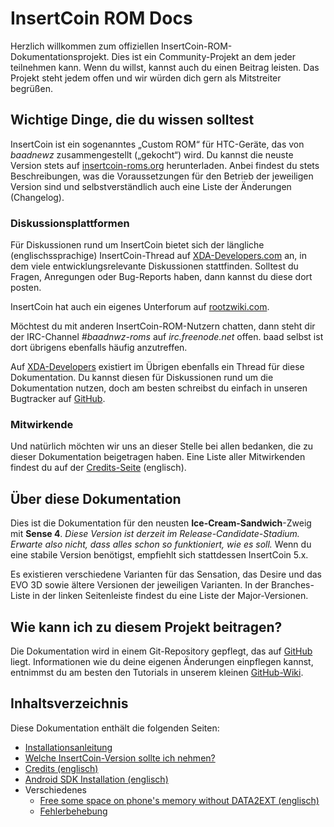 # InsertCoin ROM Docs

Herzlich willkommen zum offiziellen InsertCoin-ROM-Dokumentationsprojekt. Dies ist ein
Community-Projekt an dem jeder teilnehmen kann. Wenn du willst, kannst auch du einen
Beitrag leisten. Das Projekt steht jedem offen und wir würden dich gern als Mitstreiter
begrüßen.

## Wichtige Dinge, die du wissen solltest
InsertCoin ist ein sogenanntes „Custom ROM“ für HTC-Geräte, das von *baadnewz*
zusammengestellt („gekocht“) wird. Du kannst die neuste Version stets auf
[insertcoin-roms.org](http://insertcoin-roms.org/) herunterladen. Anbei findest du
stets Beschreibungen, was die Voraussetzungen für den Betrieb der jeweiligen Version
sind und selbstverständlich auch eine Liste der Änderungen (Changelog).

### Diskussionsplattformen
Für Diskussionen rund um InsertCoin bietet sich der längliche (englischssprachige)
InsertCoin-Thread auf [XDA-Developers.com](http://forum.xda-developers.com/showthread.php?t=1198684)
an, in dem viele entwicklungsrelevante Diskussionen stattfinden. Solltest du Fragen,
Anregungen oder Bug-Reports haben, dann kannst du diese dort posten.

InsertCoin hat auch ein eigenes Unterforum auf
[rootzwiki.com](http://rootzwiki.com/forumdisplay.php?301-Bricked-Kernel-InsertCoin-ROM).

Möchtest du mit anderen InsertCoin-ROM-Nutzern chatten, dann steht dir der IRC-Channel
*#baadnwz-roms* auf *irc.freenode.net* offen. baad selbst ist dort übrigens ebenfalls
häufig anzutreffen.

Auf [XDA-Developers](http://forum.xda-developers.com/showthread.php?p=17329560)
existiert im Übrigen ebenfalls ein Thread für diese Dokumentation. Du kannst diesen für
Diskussionen rund um die Dokumentation nutzen, doch am besten schreibst du einfach in unseren
Bugtracker auf [GitHub](https://github.com/Manko10/InsertCoin-Docs/issues).

### Mitwirkende
Und natürlich möchten wir uns an dieser Stelle bei allen bedanken,
die zu dieser Dokumentation beigetragen haben. Eine Liste aller Mitwirkenden findest
du auf der [Credits-Seite](/master/en-US/credits.html) (englisch).

## Über diese Dokumentation
Dies ist die Dokumentation für den neusten **Ice-Cream-Sandwich**-Zweig
mit **Sense 4**. *Diese Version ist derzeit im Release-Candidate-Stadium. Erwarte also
nicht, dass alles schon so funktioniert, wie es soll.*
Wenn du eine stabile Version benötigst, empfiehlt sich stattdessen InsertCoin 5.x.

Es existieren verschiedene Varianten für das Sensation, das Desire und das EVO 3D
sowie ältere Versionen der jeweiligen Varianten. In der Branches-Liste in der linken
Seitenleiste findest du eine Liste der Major-Versionen.

## Wie kann ich zu diesem Projekt beitragen?
Die Dokumentation wird in einem Git-Repository gepflegt, das auf
[GitHub](http://www.github.com/) liegt. Informationen wie du deine eigenen Änderungen
einpflegen kannst, entnimmst du am besten den Tutorials in unserem kleinen
[GitHub-Wiki](https://github.com/Manko10/InsertCoin-Docs/wiki).

## Inhaltsverzeichnis
Diese Dokumentation enthält die folgenden Seiten:

 * [Installationsanleitung](/master/de-DE/installation/)
 * [Welche InsertCoin-Version sollte ich nehmen?](/master/de-DE/versions.html)
 * [Credits (englisch)](/master/en-US/credits.html)
 * [Android SDK Installation (englisch)](/master/en-US/AndroidSDK/)
 * Verschiedenes
    * [Free some space on phone's memory without DATA2EXT (englisch)](/master/en-US/misc/free-space-without-data2ext.html)
    * [Fehlerbehebung](/master/de-DE/misc/troubleshooting.html)
